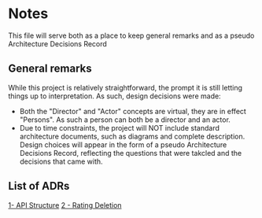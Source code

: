 # Notes

This file will serve both as a place to keep general remarks and as a pseudo Architecture Decisions Record

## General remarks

While this project is relatively straightforward, the prompt it is still letting things up to interpretation.
As such, design decisions were made:
- Both the "Director" and "Actor" concepts are virtual, they are in effect "Persons". As such a person can both be a director and an actor.
- Due to time constraints, the project will NOT include standard architecture documents, such as diagrams and complete description. Design choices will appear in the form of a pseudo Architecture Decisions Record, reflecting the questions that were takcled and the decisions that came with.

## List of ADRs

[1- API Structure](./ADRs/1_api_structure.md)
[2 - Rating Deletion](./ADRs/2_rating_deletion.md)
